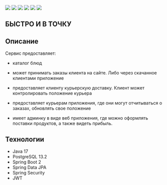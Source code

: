 ![](https://img.shields.io/badge/Maven-_3.2-red)
![](https://img.shields.io/badge/Java-_17-orange)
![](https://img.shields.io/badge/SpringBoot-_2-darkorange)
![](https://img.shields.io/badge/SpringDataJPA-blue)
![](https://img.shields.io/badge/PostgerSQL-_13.2-blue)
![](https://img.shields.io/badge/Checkstyle-yellow)

## БЫСТРО И В ТОЧКУ

## Описание

Сервис предоставляет:

- каталог блюд

- может принимать заказы клиента на сайте. Либо через скачанное клиентами приложение

- предоставляет клиенту курьерскую доставку. Клиент может контролировать положение курьера

- предоставляет курьерам приложения, где они могут отчитываться о заказах, обновлять свое положение

- имеет админку в виде веб приложения, где можно оформлять поставки продуктов, а также видеть прибыль.

## Технологии
* Java 17
* PostgreSQL 13.2
* Spring Boot 2
* Spring Data JPA
* Spring Security
* JWT

